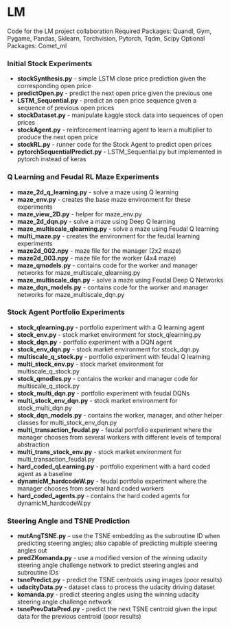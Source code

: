 # LM
Code for the LM project collaboration
Required Packages: Quandl, Gym, Pygame, Pandas, Sklearn, Torchvision, Pytorch, Tqdm, Scipy
Optional Packages: Comet_ml

### Initial Stock Experiments 
* __stockSynthesis.py__   - simple LSTM close price prediction given the corresponding open price 
* __predictOpen.py__      - predict the next open price given the previous one
* __LSTM_Sequential.py__  - predict an open price sequence given a sequence of previous open prices
* __stockDataset.py__     - manipulate kaggle stock data into sequences of open prices
* __stockAgent.py__       - reinforcement learning agent to learn a multiplier to produce the next open price
* __stockRL.py__             - runner code for the Stock Agent to predict open prices
* __pytorchSequentialPredict.py__ - LSTM_Sequential.py but implemented in pytorch instead of keras

### Q Learning and Feudal RL Maze Experiments
* __maze_2d_q_learning.py__ - solve a maze using Q learning
* __maze_env.py__ - creates the base maze environment for these experiments
* __maze_view_2D.py__ - helper for maze_env.py
* __maze_2d_dqn.py__ - solve a maze using Deep Q learning
* __maze_multiscale_qlearning.py__ - solve a maze using Feudal Q learning
* __multi_maze.py__ - creates the environment for the feudal learning experiments 
* __maze2d_002.npy__ - maze file for the manager (2x2 maze)
* __maze2d_003.npy__ - maze file for the worker (4x4 maze)
* __maze_qmodels.py__ - contains code for the worker and manager networks for maze_multiscale_qlearning.py
* __maze_multiscale_dqn.py__ - solve a maze using Feudal Deep Q Networks 
* __maze_dqn_models.py__ - contains code for the worker and manager networks for maze_multiscale_dqn.py

### Stock Agent Portfolio Experiments
* __stock_qlearning.py__ - portfolio experiment with a Q learning agent
* __stock_env.py__ - stock market environment for stock_qlearning.py
* __stock_dqn.py__ - portfolio experiment with a DQN agent
* __stock_env_dqn.py__ - stock market environment for stock_dqn.py
* __multiscale_q_stock.py__ - portfolio experiment with feudal Q learning 
* __multi_stock_env.py__ - stock market environment for multiscale_q_stock.py
* __stock_qmodles.py__ - contains the worker and manager code for multiscale_q_stock.py
* __stock_multi_dqn.py__ - portfolio experiment with feudal DQNs
* __multi_stock_env_dqn.py__ - stock market environment for stock_multi_dqn.py
* __stock_dqn_models.py__ - contains the worker, manager, and other helper classes for multi_stock_env_dqn.py
* __multi_transaction_feudal.py__ - feudal portfolio experiment where the manager chooses from several workers with different levels of temporal abstraction
* __multi_trans_stock_env.py__ - stock market environment for multi_transaction_feudal.py
* __hard_coded_qLearning.py__ - portfolio experiment with a hard coded agent as a baseline
* __dynamicM_hardcodeW.py__ - feudal portfolio experiment where the manager chooses from several hard coded workers
* __hard_coded_agents.py__ - contains the hard coded agents for dynamicM_hardcodeW.py

### Steering Angle and TSNE Prediction
* __mutAngTSNE.py__ - use the TSNE embedding as the subroutine ID when predicting steering angles; also capable of predicting multiple steering angles out
* __predZKomanda.py__ - use a modified version of the winning udacity steering angle challenge network to predict steering angles and subroutine IDs
* __tsnePredict.py__ - predict the TSNE centroids using images (poor results)
* __udacityData.py__ - dataset class to process the udacity driving dataset
* __komanda.py__ - predict steering angles using the winning udacity steering angle challenge network
* __tsnePrevDataPred.py__ - predict the next TSNE centroid given the input data for the previous centroid (poor results)
